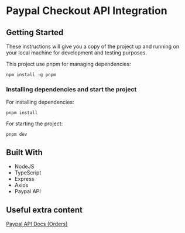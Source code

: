 # Paypal Checkout API Integration

## Getting Started

These instructions will give you a copy of the project up and running on
your local machine for development and testing purposes.

This project use pnpm for managing dependencies:

    npm install -g pnpm

### Installing dependencies and start the project

For installing dependencies:

    pnpm install

For starting the project:

    pnpm dev

## Built With

- NodeJS
- TypeScript
- Express
- Axios
- Paypal API

## Useful extra content

[Paypal API Docs (Orders)](https://developer.paypal.com/docs/api/orders/v2/)
